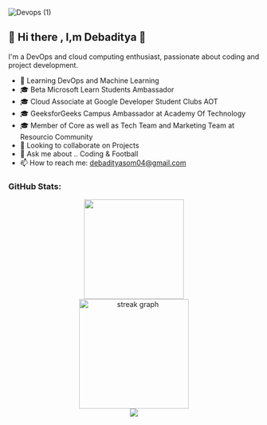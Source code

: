 ![Devops (1)](https://github.com/user-attachments/assets/4ac76afc-0fcd-4d12-9f75-5be25e971b7f)


## 👋 Hi there , I,m Debaditya 👋

 I'm a DevOps and cloud computing enthusiast, passionate about coding and project development.


- 🌱 Learning DevOps and Machine Learning
- 🎓 Beta Microsoft Learn Students Ambassador
- 🎓 Cloud Associate at Google Developer Student Clubs AOT 
- 🎓 GeeksforGeeks Campus Ambassador at Academy Of Technology 
- 🎓 Member of Core as well as Tech Team and Marketing Team at Resourcio Community
- 👯 Looking to collaborate on Projects
- 💬 Ask me about .. Coding & Football   
- 📫 How to reach me: debadityasom04@gmail.com
 
 ### GitHub Stats:
 
<div align="center"> 
 
<img height=200  src="https://github-readme-stats.vercel.app/api?username=debaditya-som&show_icons=true&rank_icon=github&theme=highcontrast&card_width=320" />
</div>
<div align="center">
  <img src="https://streak-stats.demolab.com?user=debaditya-som&locale=en&mode=daily&theme=highcontrast&hide_border=false&border_radius=5&order=3" height="220" alt="streak graph"  />

<div>
 <img src="https://github-profile-trophy.vercel.app/?username=debaditya-som&theme=dark_lover&column=3&margin-w=20&margin-h=15">
</div>
</div>
